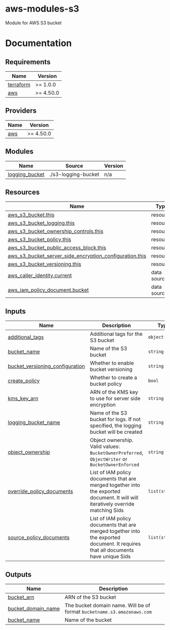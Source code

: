 # aws-modules-s3
Module for AWS S3 bucket

# Documentation
<!-- BEGIN_TF_DOCS -->
## Requirements

| Name | Version |
|------|---------|
| <a name="requirement_terraform"></a> [terraform](#requirement\_terraform) | >= 1.0.0 |
| <a name="requirement_aws"></a> [aws](#requirement\_aws) | >= 4.50.0 |

## Providers

| Name | Version |
|------|---------|
| <a name="provider_aws"></a> [aws](#provider\_aws) | >= 4.50.0 |

## Modules

| Name | Source | Version |
|------|--------|---------|
| <a name="module_logging_bucket"></a> [logging\_bucket](#module\_logging\_bucket) | ./s3-logging-bucket | n/a |

## Resources

| Name | Type |
|------|------|
| [aws_s3_bucket.this](https://registry.terraform.io/providers/hashicorp/aws/latest/docs/resources/s3_bucket) | resource |
| [aws_s3_bucket_logging.this](https://registry.terraform.io/providers/hashicorp/aws/latest/docs/resources/s3_bucket_logging) | resource |
| [aws_s3_bucket_ownership_controls.this](https://registry.terraform.io/providers/hashicorp/aws/latest/docs/resources/s3_bucket_ownership_controls) | resource |
| [aws_s3_bucket_policy.this](https://registry.terraform.io/providers/hashicorp/aws/latest/docs/resources/s3_bucket_policy) | resource |
| [aws_s3_bucket_public_access_block.this](https://registry.terraform.io/providers/hashicorp/aws/latest/docs/resources/s3_bucket_public_access_block) | resource |
| [aws_s3_bucket_server_side_encryption_configuration.this](https://registry.terraform.io/providers/hashicorp/aws/latest/docs/resources/s3_bucket_server_side_encryption_configuration) | resource |
| [aws_s3_bucket_versioning.this](https://registry.terraform.io/providers/hashicorp/aws/latest/docs/resources/s3_bucket_versioning) | resource |
| [aws_caller_identity.current](https://registry.terraform.io/providers/hashicorp/aws/latest/docs/data-sources/caller_identity) | data source |
| [aws_iam_policy_document.bucket](https://registry.terraform.io/providers/hashicorp/aws/latest/docs/data-sources/iam_policy_document) | data source |

## Inputs

| Name | Description | Type | Default | Required |
|------|-------------|------|---------|:--------:|
| <a name="input_additional_tags"></a> [additional\_tags](#input\_additional\_tags) | Additional tags for the S3 bucket | `object({})` | `{}` | no |
| <a name="input_bucket_name"></a> [bucket\_name](#input\_bucket\_name) | Name of the S3 bucket | `string` | n/a | yes |
| <a name="input_bucket_versioning_configuration"></a> [bucket\_versioning\_configuration](#input\_bucket\_versioning\_configuration) | Whether to enable bucket versioning | `string` | `"Enabled"` | no |
| <a name="input_create_policy"></a> [create\_policy](#input\_create\_policy) | Whether to create a bucket policy | `bool` | `true` | no |
| <a name="input_kms_key_arn"></a> [kms\_key\_arn](#input\_kms\_key\_arn) | ARN of the KMS key to use for server side encryption | `string` | n/a | yes |
| <a name="input_logging_bucket_name"></a> [logging\_bucket\_name](#input\_logging\_bucket\_name) | Name of the S3 bucket for logs. If not specified, the logging bucket will be created | `string` | `false` | no |
| <a name="input_object_ownership"></a> [object\_ownership](#input\_object\_ownership) | Object ownership. Valid values: `BucketOwnerPreferred`, `ObjectWriter` or `BucketOwnerEnforced` | `string` | `"BucketOwnerEnforced"` | no |
| <a name="input_override_policy_documents"></a> [override\_policy\_documents](#input\_override\_policy\_documents) | List of IAM policy documents that are merged together into the exported document. It will  will iteratively override matching Sids | `list(string)` | `[]` | no |
| <a name="input_source_policy_documents"></a> [source\_policy\_documents](#input\_source\_policy\_documents) | List of IAM policy documents that are merged together into the exported document. It requires that all documents have unique Sids | `list(string)` | `[]` | no |

## Outputs

| Name | Description |
|------|-------------|
| <a name="output_bucket_arn"></a> [bucket\_arn](#output\_bucket\_arn) | ARN of the S3 bucket |
| <a name="output_bucket_domain_name"></a> [bucket\_domain\_name](#output\_bucket\_domain\_name) | The bucket domain name. Will be of format `bucketname.s3.amazonaws.com` |
| <a name="output_bucket_name"></a> [bucket\_name](#output\_bucket\_name) | Name of the bucket |
<!-- END_TF_DOCS -->
